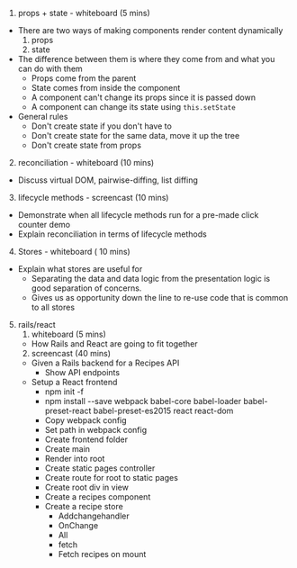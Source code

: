 1. props + state - whiteboard (5 mins)
  * There are two ways of making components render content dynamically
    1. props
    2. state
  * The difference between them is where they come from and what you can do with
    them
    * Props come from the parent
    * State comes from inside the component
    * A component can't change its props since it is passed down
    * A component can change its state using `this.setState`
  * General rules
    * Don't create state if you don't have to
    * Don't create state for the same data, move it up the tree
    * Don't create state from props
2. reconciliation - whiteboard (10 mins)
  * Discuss virtual DOM, pairwise-diffing, list diffing
3. lifecycle methods - screencast (10 mins)
  * Demonstrate when all lifecycle methods run for a pre-made click counter demo
  * Explain reconciliation in terms of lifecycle methods
4. Stores - whiteboard ( 10 mins)
  * Explain what stores are useful for
    * Separating the data and data logic from the presentation logic is good
      separation of concerns.
    * Gives us as opportunity down the line to re-use code that is common to all stores
5. rails/react
    1. whiteboard (5 mins)
      * How Rails and React are going to fit together
    2. screencast (40 mins)
      * Given a Rails backend for a Recipes API
        * Show API endpoints
      * Setup a React frontend
        * npm init -f
        * npm install --save webpack babel-core babel-loader babel-preset-react
          babel-preset-es2015 react react-dom
        * Copy webpack config
        * Set path in webpack config
        * Create frontend folder
        * Create main
        * Render into root
        * Create static pages controller
        * Create route for root to static pages
        * Create root div in view
        * Create a recipes component
        * Create a recipe store
          * Addchangehandler
          * OnChange
          * All
          * fetch
          * Fetch recipes on mount

